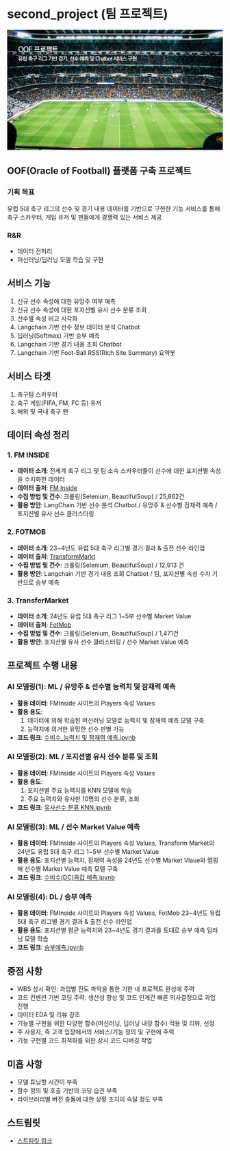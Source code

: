 # second_project (팀 프로젝트)

![image](OOF_배경화면.jpg)

## OOF(Oracle of Football) 플랫폼 구축 프로젝트

### 기획 목표
유럽 5대 축구 리그의 선수 및 경기 내용 데이터를 기반으로 구현한 기능 서비스를 통해 축구 스카우터, 게임 유저 및 팬들에게 경쟁력 있는 서비스 제공

### R&R
- 데이터 전처리
- 머신러닝/딥러닝 모델 학습 및 구현

## 서비스 기능
1. 신규 선수 속성에 대한 유망주 여부 예측
2. 신규 선수 속성에 대한 포지션별 유사 선수 분류 조회
3. 선수별 속성 비교 시각화
4. Langchain 기반 선수 정보 데이터 분석 Chatbot
5. 딥러닝(Softmax) 기반 승부 예측
6. Langchain 기반 경기 내용 조회 Chatbot
7. Langchain 기반 Foot-Ball RSS(Rich Site Summary) 요약봇

## 서비스 타겟
1. 축구팀 스카우터
2. 축구 게임(FIFA, FM, FC 등) 유저
3. 해외 및 국내 축구 팬

## 데이터 속성 정리

### 1. FM INSIDE
- **데이터 소개**: 전세계 축구 리그 및 팀 소속 스카우터들이 선수에 대한 포지션별 속성을 수치화한 데이터
- **데이터 출처**: [FM Inside](https://fminside.net)
- **수집 방법 및 건수**: 크롤링(Selenium, BeautifulSoup) / 25,862건
- **활용 방안**: LangChain 기반 선수 분석 Chatbot / 유망주 & 선수별 잠재력 예측 / 포지션별 유사 선수 클러스터링

### 2. FOTMOB
- **데이터 소개**: 23~4년도 유럽 5대 축구 리그별 경기 결과 & 출전 선수 라인업
- **데이터 출처**: [TransformMarkt](https://transfermarket.com)
- **수집 방법 및 건수**: 크롤링(Selenium, BeautifulSoup) / 12,913 건
- **활용 방안**: Langchain 기반 경기 내용 조회 Chatbot / 팀, 포지션별 속성 수치 기반으로 승부 예측

### 3. TransferMarket
- **데이터 소개**: 24년도 유럽 5대 축구 리그 1~5부 선수별 Market Value
- **데이터 출처**: [FotMob](https://fotmob.com)
- **수집 방법 및 건수**: 크롤링(Selenium, BeautifulSoup) / 1,471건
- **활용 방안**: 포지션별 유사 선수 클러스터링 / 선수 Market Value 예측

## 프로젝트 수행 내용

### AI 모델링(1): ML / 유망주 & 선수별 능력치 및 잠재력 예측
- **활용 데이터**: FMInside 사이트의 Players 속성 Values
- **활용 용도**:
  1. 데이터에 의해 학습된 머신러닝 모델로 능력치 및 잠재력 예측 모델 구축
  2. 능력치에 의거한 유망한 선수 판별 가능
- **코드 링크**: [수비수_능력치 및 잠재력 예측.ipynb](능력치%20및%20잠재력%20예측/수비수_능력치,%20잠재력%20예측.ipynb)

### AI 모델링(2): ML / 포지션별 유사 선수 분류 및 조회
- **활용 데이터**: FMInside 사이트의 Players 속성 Values
- **활용 용도**:
  1. 포지션별 주요 능력치를 KNN 모델에 학습
  2. 주요 능력치와 유사한 10명의 선수 분류, 조회
- **코드 링크**: [유사선수 분류 KNN.ipynb](KNN%20유사선수%20분류/Knn_DC%20(2).ipynb)

### AI 모델링(3): ML / 선수 Market Value 예측
- **활용 데이터**: FMInside 사이트의 Players 속성 Values, Transform Market의 24년도 유럽 5대 축구 리그 1~5부 선수별 Market Value
- **활용 용도**: 포지션별 능력치, 잠재력 속성을 24년도 선수별 Market Vlaue와 맵핑해 선수별 Market Value 예측 모델 구축
- **코드 링크**: [수비수(DC)몸값 예측.ipynb](몸값예측/수비수(DC)몸값예측.ipynb)

### AI 모델링(4): DL / 승부 예측
- **활용 데이터**: FMInside 사이트의 Players 속성 Values, FotMob 23~4년도 유럽 5대 축구 리그별 경기 결과 & 출전 선수 라인업
- **활용 용도**: 포지션별 평균 능력치와 23~4년도 경기 결과를 토대로 승부 예측 딥러닝 모델 학습
- **코드 링크**: [승부예측.ipynb](승부예측/승부예측.ipynb)

## 중점 사항
- WBS 상시 확인: 과업별 진도 파악을 통한 기한 내 프로젝트 완성에 주력
- 코드 컨벤션 기반 코딩 주력: 생산성 향상 및 코드 인계간 빠른 의사결정으로 과업 진행
- 데이터 EDA 및 리뷰 강조
- 기능별 구현을 위한 다양한 함수(머신러닝, 딥러닝 내장 함수) 적용 및 리뷰, 선정
- 주 사용자, 즉 고객 입장에서의 서비스/기능 정의 및 구현에 주력
- 기능 구현별 코드 최적화를 위한 상시 코드 디버깅 작업

## 미흡 사항
- 모델 튜닝할 시간이 부족
- 함수 정의 및 호출 기반의 코딩 습관 부족
- 라이브러리별 버전 충돌에 대한 상황 조치의 숙달 정도 부족

## 스트림릿
- [스트림릿 링크](https://sayoof-adios.streamlit.app/)
